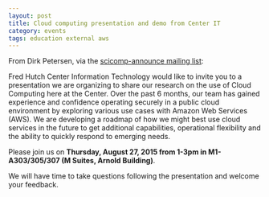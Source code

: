 ```yaml
---
layout: post
title: Cloud computing presentation and demo from Center IT
category: events
tags: education external aws
---
```


From Dirk Petersen, via the [scicomp-announce mailing list](https://lists.fhcrc.org/mailman/listinfo/scicomp-announce):


Fred Hutch Center Information Technology would like to invite you to a presentation we are organizing to share our research on the use of Cloud Computing here at the Center.
Over the past 6 months, our team has gained experience and confidence operating securely in a public cloud environment by exploring various use cases with Amazon Web Services (AWS).
We are developing a roadmap of how we might best use cloud services in the future to get additional capabilities, operational flexibility and the ability to quickly respond to emerging needs.

Please join us on **Thursday, August 27, 2015 from 1-3pm in M1-A303/305/307 (M Suites, Arnold Building)**.

We will have time to take questions following the presentation and welcome your feedback.

